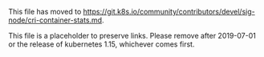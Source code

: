 This file has moved to https://git.k8s.io/community/contributors/devel/sig-node/cri-container-stats.md.

This file is a placeholder to preserve links.  Please remove after 2019-07-01 or the release of kubernetes 1.15, whichever comes first.
